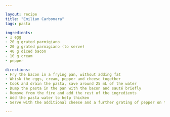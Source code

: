 ```yaml
---

layout: recipe
title: "Emilian Carbonara"
tags: pasta

ingredients:
- 1 egg
- 20 g grated parmigiano
- 20 g grated parmigiano (to serve)
- 40 g diced bacon
- 10 g cream
- pepper

directions:
- Fry the bacon in a frying pan, without adding fat
- Whisk the eggs, cream, pepper and cheese together
- Cook and drain the pasta, save around 25 mL of the water
- Dump the pasta in the pan with the bacon and sauté briefly
- Remove from the fire and add the rest of the ingredients
- Add the pasta water to help thicken
- Serve with the additional cheese and a further grating of pepper on top

---
```

